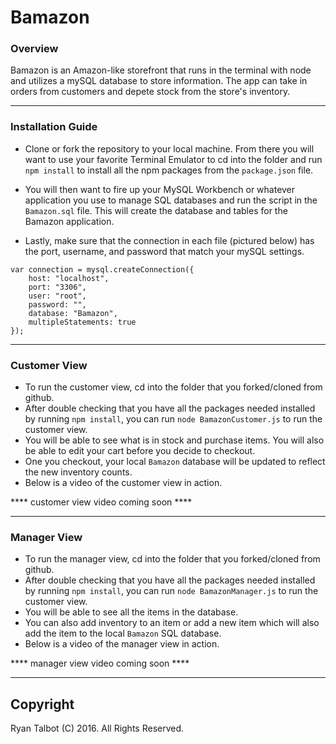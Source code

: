 # Bamazon

### Overview

Bamazon is an Amazon-like storefront that runs in the terminal with node and utilizes a mySQL database to store information. The app can take in orders from customers and depete stock from the store's inventory.

----------

### Installation Guide

- Clone or fork the repository to your local machine. From there you will want to use your favorite Terminal Emulator to cd into the folder and run `npm install` to install all the npm packages from the `package.json` file.

- You will then want to fire up your MySQL Workbench or whatever application you use to manage SQL databases and run the script in the `Bamazon.sql` file. This will create the database and tables for the Bamazon application.

 - Lastly, make sure that the connection in each file (pictured below) has the port, username, and password that match your mySQL settings.
~~~~
var connection = mysql.createConnection({
    host: "localhost",
    port: "3306",
    user: "root",
    password: "",
    database: "Bamazon",
    multipleStatements: true
});
~~~~~

--------

### Customer View

- To run the customer view, cd into the folder that you forked/cloned from github.
- After double checking that you have all the packages needed installed by running `npm install`, you can run `node BamazonCustomer.js` to run the customer view.
- You will be able to see what is in stock and purchase items. You will also be able to edit your cart before you decide to checkout. 
- One you checkout, your local `Bamazon` database will be updated to reflect the new inventory counts.
- Below is a video of the customer view in action.

**** customer view video coming soon ****

--------

### Manager View

- To run the manager view, cd into the folder that you forked/cloned from github.
- After double checking that you have all the packages needed installed by running `npm install`, you can run `node BamazonManager.js` to run the customer view.
- You will be able to see all the items in the database.
- You can also add inventory to an item or add a new item which will also add the item to the local `Bamazon` SQL database.
- Below is a video of the manager view in action.

**** manager view video coming soon ****

-------

## Copyright
Ryan Talbot (C) 2016. All Rights Reserved.
